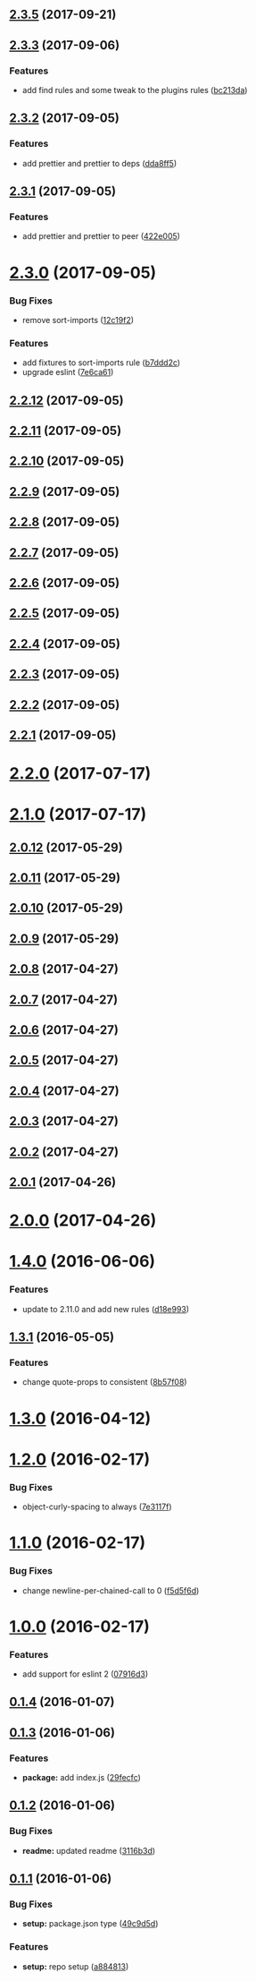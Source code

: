 <a name="2.3.5"></a>
## [2.3.5](https://github.com/hugomrdias/eslint-config-halo/compare/v2.3.3...v2.3.5) (2017-09-21)



<a name="2.3.3"></a>
## [2.3.3](https://github.com/hugomrdias/eslint-config-halo/compare/v2.3.2...v2.3.3) (2017-09-06)


### Features

* add find rules and some tweak to the plugins rules ([bc213da](https://github.com/hugomrdias/eslint-config-halo/commit/bc213da))



<a name="2.3.2"></a>
## [2.3.2](https://github.com/hugomrdias/eslint-config-halo/compare/v2.3.1...v2.3.2) (2017-09-05)


### Features

* add prettier and prettier to deps ([dda8ff5](https://github.com/hugomrdias/eslint-config-halo/commit/dda8ff5))



<a name="2.3.1"></a>
## [2.3.1](https://github.com/hugomrdias/eslint-config-halo/compare/v2.3.0...v2.3.1) (2017-09-05)


### Features

* add prettier and prettier to peer ([422e005](https://github.com/hugomrdias/eslint-config-halo/commit/422e005))



<a name="2.3.0"></a>
# [2.3.0](https://github.com/hugomrdias/eslint-config-halo/compare/v2.2.12...v2.3.0) (2017-09-05)


### Bug Fixes

* remove sort-imports ([12c19f2](https://github.com/hugomrdias/eslint-config-halo/commit/12c19f2))


### Features

* add fixtures to sort-imports rule ([b7ddd2c](https://github.com/hugomrdias/eslint-config-halo/commit/b7ddd2c))
* upgrade eslint ([7e6ca61](https://github.com/hugomrdias/eslint-config-halo/commit/7e6ca61))



<a name="2.2.12"></a>
## [2.2.12](https://github.com/hugomrdias/eslint-config-halo/compare/v2.2.11...v2.2.12) (2017-09-05)



<a name="2.2.11"></a>
## [2.2.11](https://github.com/hugomrdias/eslint-config-halo/compare/v2.2.10...v2.2.11) (2017-09-05)



<a name="2.2.10"></a>
## [2.2.10](https://github.com/hugomrdias/eslint-config-halo/compare/v2.2.9...v2.2.10) (2017-09-05)



<a name="2.2.9"></a>
## [2.2.9](https://github.com/hugomrdias/eslint-config-halo/compare/v2.2.8...v2.2.9) (2017-09-05)



<a name="2.2.8"></a>
## [2.2.8](https://github.com/hugomrdias/eslint-config-halo/compare/v2.2.7...v2.2.8) (2017-09-05)



<a name="2.2.7"></a>
## [2.2.7](https://github.com/hugomrdias/eslint-config-halo/compare/v2.2.6...v2.2.7) (2017-09-05)



<a name="2.2.6"></a>
## [2.2.6](https://github.com/hugomrdias/eslint-config-halo/compare/v2.2.5...v2.2.6) (2017-09-05)



<a name="2.2.5"></a>
## [2.2.5](https://github.com/hugomrdias/eslint-config-halo/compare/v2.2.4...v2.2.5) (2017-09-05)



<a name="2.2.4"></a>
## [2.2.4](https://github.com/hugomrdias/eslint-config-halo/compare/v2.2.3...v2.2.4) (2017-09-05)



<a name="2.2.3"></a>
## [2.2.3](https://github.com/hugomrdias/eslint-config-halo/compare/v2.2.2...v2.2.3) (2017-09-05)



<a name="2.2.2"></a>
## [2.2.2](https://github.com/hugomrdias/eslint-config-halo/compare/v2.2.1...v2.2.2) (2017-09-05)



<a name="2.2.1"></a>
## [2.2.1](https://github.com/hugomrdias/eslint-config-halo/compare/v2.2.0...v2.2.1) (2017-09-05)



<a name="2.2.0"></a>
# [2.2.0](https://github.com/hugomrdias/eslint-config-halo/compare/v2.1.0...v2.2.0) (2017-07-17)



<a name="2.1.0"></a>
# [2.1.0](https://github.com/hugomrdias/eslint-config-halo/compare/v2.0.12...v2.1.0) (2017-07-17)



<a name="2.0.12"></a>
## [2.0.12](https://github.com/hugomrdias/eslint-config-halo/compare/v2.0.11...v2.0.12) (2017-05-29)



<a name="2.0.11"></a>
## [2.0.11](https://github.com/hugomrdias/eslint-config-halo/compare/v2.0.10...v2.0.11) (2017-05-29)



<a name="2.0.10"></a>
## [2.0.10](https://github.com/hugomrdias/eslint-config-halo/compare/v2.0.9...v2.0.10) (2017-05-29)



<a name="2.0.9"></a>
## [2.0.9](https://github.com/hugomrdias/eslint-config-halo/compare/v2.0.8...v2.0.9) (2017-05-29)



<a name="2.0.8"></a>
## [2.0.8](https://github.com/hugomrdias/eslint-config-halo/compare/v2.0.7...v2.0.8) (2017-04-27)



<a name="2.0.7"></a>
## [2.0.7](https://github.com/hugomrdias/eslint-config-halo/compare/v2.0.6...v2.0.7) (2017-04-27)



<a name="2.0.6"></a>
## [2.0.6](https://github.com/hugomrdias/eslint-config-halo/compare/v2.0.5...v2.0.6) (2017-04-27)



<a name="2.0.5"></a>
## [2.0.5](https://github.com/hugomrdias/eslint-config-halo/compare/v2.0.4...v2.0.5) (2017-04-27)



<a name="2.0.4"></a>
## [2.0.4](https://github.com/hugomrdias/eslint-config-halo/compare/v2.0.3...v2.0.4) (2017-04-27)



<a name="2.0.3"></a>
## [2.0.3](https://github.com/hugomrdias/eslint-config-halo/compare/v2.0.2...v2.0.3) (2017-04-27)



<a name="2.0.2"></a>
## [2.0.2](https://github.com/hugomrdias/eslint-config-halo/compare/v2.0.1...v2.0.2) (2017-04-27)



<a name="2.0.1"></a>
## [2.0.1](https://github.com/hugomrdias/eslint-config-halo/compare/v2.0.0...v2.0.1) (2017-04-26)



<a name="2.0.0"></a>
# [2.0.0](https://github.com/hugomrdias/eslint-config-halo/compare/v1.4.0...v2.0.0) (2017-04-26)



<a name="1.4.0"></a>
# [1.4.0](https://github.com/hugomrdias/eslint-config-halo/compare/v1.3.1...v1.4.0) (2016-06-06)


### Features

* update to 2.11.0 and add new rules ([d18e993](https://github.com/hugomrdias/eslint-config-halo/commit/d18e993))



<a name="1.3.1"></a>
## [1.3.1](https://github.com/hugomrdias/eslint-config-halo/compare/v1.3.0...v1.3.1) (2016-05-05)


### Features

* change quote-props to consistent ([8b57f08](https://github.com/hugomrdias/eslint-config-halo/commit/8b57f08))



<a name="1.3.0"></a>
# [1.3.0](https://github.com/hugomrdias/eslint-config-halo/compare/v1.2.0...v1.3.0) (2016-04-12)



<a name="1.2.0"></a>
# [1.2.0](https://github.com/hugomrdias/eslint-config-halo/compare/v1.1.0...v1.2.0) (2016-02-17)


### Bug Fixes

* object-curly-spacing to always ([7e3117f](https://github.com/hugomrdias/eslint-config-halo/commit/7e3117f))



<a name="1.1.0"></a>
# [1.1.0](https://github.com/hugomrdias/eslint-config-halo/compare/v1.0.0...v1.1.0) (2016-02-17)


### Bug Fixes

* change newline-per-chained-call to 0 ([f5d5f6d](https://github.com/hugomrdias/eslint-config-halo/commit/f5d5f6d))



<a name="1.0.0"></a>
# [1.0.0](https://github.com/hugomrdias/eslint-config-halo/compare/v0.1.4...v1.0.0) (2016-02-17)


### Features

* add support for eslint 2 ([07916d3](https://github.com/hugomrdias/eslint-config-halo/commit/07916d3))



<a name="0.1.4"></a>
## [0.1.4](https://github.com/hugomrdias/eslint-config-halo/compare/v0.1.3...v0.1.4) (2016-01-07)



<a name="0.1.3"></a>
## [0.1.3](https://github.com/hugomrdias/eslint-config-halo/compare/v0.1.2...v0.1.3) (2016-01-06)


### Features

* **package:** add index.js ([29fecfc](https://github.com/hugomrdias/eslint-config-halo/commit/29fecfc))



<a name="0.1.2"></a>
## [0.1.2](https://github.com/hugomrdias/eslint-config-halo/compare/v0.1.1...v0.1.2) (2016-01-06)


### Bug Fixes

* **readme:** updated readme ([3116b3d](https://github.com/hugomrdias/eslint-config-halo/commit/3116b3d))



<a name="0.1.1"></a>
## [0.1.1](https://github.com/hugomrdias/eslint-config-halo/compare/a884813...v0.1.1) (2016-01-06)


### Bug Fixes

* **setup:** package.json type ([49c9d5d](https://github.com/hugomrdias/eslint-config-halo/commit/49c9d5d))


### Features

* **setup:** repo setup ([a884813](https://github.com/hugomrdias/eslint-config-halo/commit/a884813))



